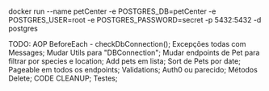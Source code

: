 ###
docker run --name petCenter -e POSTGRES_DB=petCenter -e POSTGRES_USER=root -e POSTGRES_PASSWORD=secret -p 5432:5432 -d postgres

TODO:
        AOP BeforeEach - checkDbConnection();
        Excepções todas com Messages;
        Mudar Utils para "DBConnection";
        Mudar endpoints de Pet para filtrar por species e location;
        Add pets em lista;
        Sort de Pets por date;
        Pageable em todos os endpoints;
        Validations;
        Auth0 ou parecido;
        Métodos Delete;
        CODE CLEANUP;
        Testes;